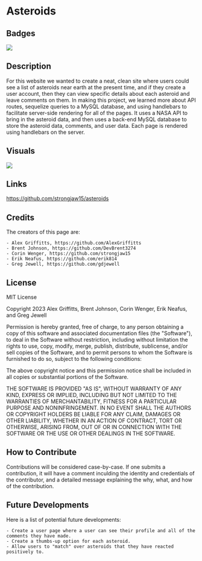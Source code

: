 # Asteroids

## Badges

![](https://img.shields.io/badge/Cool-100%-blue)

## Description

For this website we wanted to create a neat, clean site where users could see a list of asteroids near earth at the present time, and if they create a user account, then they can view specific details about each asteroid and leave comments on them. In making this project, we learned more about API routes, sequelize queries to a MySQL database, and using handlebars to facilitate server-side rendering for all of the pages. It uses a NASA API to bring in the asteroid data, and then uses a back-end MySQL database to store the asteroid data, comments, and user data. Each page is rendered using handlebars on the server.

## Visuals

![](./assets/images/Asteroids.gif)

## Links

https://github.com/strongjaw15/asteroids

## Credits

The creators of this page are:

    - Alex Griffitts, https://github.com/AlexGriffitts
    - Brent Johnson, https://github.com/DevBrent3274
    - Corin Wenger, https://github.com/strongjaw15
    - Erik Neafus, https://github.com/erik814
    - Greg Jewell, https://github.com/gdjewell

## License

MIT License

Copyright 2023 Alex Griffitts, Brent Johnson, Corin Wenger, Erik Neafus, and Greg Jewell

Permission is hereby granted, free of charge, to any person obtaining a copy of this software and associated documentation files (the "Software"), to deal in the Software without restriction, including without limitation the rights to use, copy, modify, merge, publish, distribute, sublicense, and/or sell copies of the Software, and to permit persons to whom the Software is furnished to do so, subject to the following conditions:

The above copyright notice and this permission notice shall be included in all copies or substantial portions of the Software.

THE SOFTWARE IS PROVIDED "AS IS", WITHOUT WARRANTY OF ANY KIND, EXPRESS OR IMPLIED, INCLUDING BUT NOT LIMITED TO THE WARRANTIES OF MERCHANTABILITY, FITNESS FOR A PARTICULAR PURPOSE AND NONINFRINGEMENT. IN NO EVENT SHALL THE AUTHORS OR COPYRIGHT HOLDERS BE LIABLE FOR ANY CLAIM, DAMAGES OR OTHER LIABILITY, WHETHER IN AN ACTION OF CONTRACT, TORT OR OTHERWISE, ARISING FROM, OUT OF OR IN CONNECTION WITH THE SOFTWARE OR THE USE OR OTHER DEALINGS IN THE SOFTWARE.

## How to Contribute

Contributions will be considered case-by-case. If one submits a contribution, it will have a comment inculding the identity and credentials of the contributor, and a detailed message explaining the why, what, and how of the contribution.

## Future Developments

Here is a list of potential future developments:

    - Create a user page where a user can see their profile and all of the comments they have made.
    - Create a thumbs-up option for each asteroid.
    - Allow users to "match" over asteroids that they have reacted positively to.